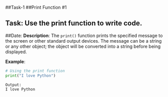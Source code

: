 ##Task-1
##Print Function #1
## **Task**: Use the print function to write code.
##Date:
**Description**:
The `print()` function prints the specified message to the screen or other standard output devices. The message can be a string or any other object; the object will be converted into a string before being displayed.

**Example**:
```python
# Using the print function
print("I love Python")

Output: 
I love Python
